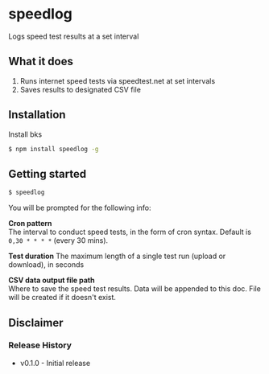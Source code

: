 speedlog
========

Logs speed test results at a set interval

What it does
------------

1. Runs internet speed tests via speedtest.net at set intervals 
2. Saves results to designated CSV file

Installation
------------

Install bks
```bash
$ npm install speedlog -g
```

Getting started
---------------

```bash
$ speedlog
```

You will be prompted for the following info:

**Cron pattern**  
The interval to conduct speed tests, in the form of cron syntax. Default is `0,30 * * * *` (every 30 mins).

**Test duration**
The maximum length of a single test run (upload or download), in seconds	

**CSV data output file path**  
Where to save the speed test results. Data will be appended to this doc. File will be created if it doesn't exist.

Disclaimer
----------

### Release History ###

- v0.1.0 - Initial release
